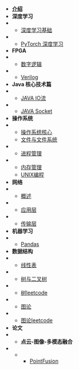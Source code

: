 * [**介绍**](README.md)
* **深度学习**
* - [深度学习基础](DL/dl)
* - [PyTorch 深度学习](DL/pytorch)
* **FPGA**
* - [数字逻辑](fpga/shudian)
* - [Verilog](fpga/verilog)
* **Java 核心技术篇**
* - [JAVA IO流](java/javaIO)
* - [JAVA Socket](java/javaSOCKET)
* **操作系统**
* - [操作系统核心](os/os)
  - [文件与文件系统](os/file)
* - [进程管理](os/process)
* - [内存管理](os/memory)
  - [UNIX编程](os/unix)
* **网络**
* - [概述](net/net)
* - [应用层](net/app)
* - [传输层](net/tcp)
* **机器学习**
* - [Pandas](ML/Pandas)
* **数据结构**
* - [线性表](dataStructure/linear)
* - [树与二叉树](dataStructure/tree)
* - [树leetcode](dataStructure/Tree1)
* - [图论](dataStructure/map)
* - [图论leetcode](dataStructure/map1)
* **论文**
* - **点云-图像-多模态融合**
* - - [PointFusion](paper/pointcloud-image/pointfusion)





